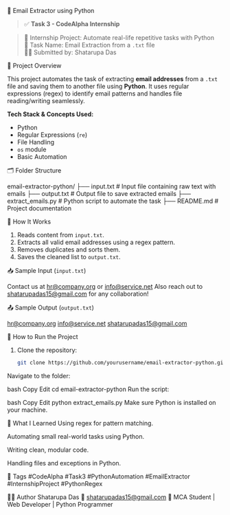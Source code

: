 📧 Email Extractor using Python

> ✅ **Task 3 - CodeAlpha Internship**

> 🔖 Internship Project: Automate real-life repetitive tasks with Python  
> 🚀 Task Name: Email Extraction from a `.txt` file  
> 👩‍💻 Submitted by: Shatarupa Das

📌 Project Overview

This project automates the task of extracting **email addresses** from a `.txt` file and saving them to another file using **Python**. It uses regular expressions (regex) to identify email patterns and handles file reading/writing seamlessly.

**Tech Stack & Concepts Used:**
- Python
- Regular Expressions (`re`)
- File Handling
- `os` module
- Basic Automation

 🗂️ Folder Structure

email-extractor-python/
├── input.txt # Input file containing raw text with emails
├── output.txt # Output file to save extracted emails
├── extract_emails.py # Python script to automate the task
├── README.md # Project documentation

🚀 How It Works

1. Reads content from `input.txt`.
2. Extracts all valid email addresses using a regex pattern.
3. Removes duplicates and sorts them.
4. Saves the cleaned list to `output.txt`.

📥 Sample Input (`input.txt`)

Contact us at hr@company.org or info@service.net
Also reach out to shatarupadas15@gmail.com for any collaboration!

📤 Sample Output (`output.txt`)

hr@company.org
info@service.net
shatarupadas15@gmail.com

🔄 How to Run the Project

1. Clone the repository:
   ```bash
   git clone https://github.com/yourusername/email-extractor-python.git
Navigate to the folder:

bash
Copy
Edit
cd email-extractor-python
Run the script:

bash
Copy
Edit
python extract_emails.py
Make sure Python is installed on your machine.

🧠 What I Learned
Using regex for pattern matching.

Automating small real-world tasks using Python.

Writing clean, modular code.

Handling files and exceptions in Python.

📌 Tags
#CodeAlpha #Task3 #PythonAutomation #EmailExtractor #InternshipProject #PythonRegex

👩‍💻 Author
Shatarupa Das
📧 shatarupadas15@gmail.com
📍 MCA Student | Web Developer | Python Programmer





  
